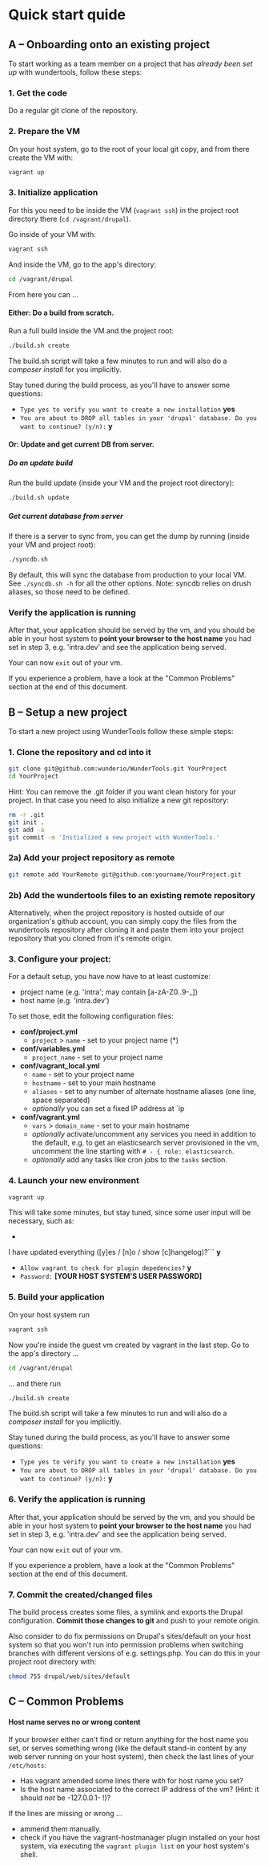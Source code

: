 # Quick start quide

## A – Onboarding onto an existing project

To start working as a team member on a project that has _already been set up_ with wundertools, follow these steps:

### 1.  Get the code

Do a regular git clone of the repository.

### 2. Prepare the VM

On your host system, go to the root of your local git copy, and from there create the VM with:

```bash
vagrant up
```


### 3. Initialize application

For this you need to be inside the VM (`vagrant ssh`) in the project root directory there (`cd /vagrant/drupal`).

Go inside of your VM with:

```bash
vagrant ssh
```

And inside the VM, go to the app's directory:

```bash
cd /vagrant/drupal
```

From here you can …

#### Either: Do a build from scratch.

Run a full build inside the VM and the project root:

```bash
./build.sh create
```

The build.sh script will take a few minutes to run and will also do a _composer install_ for you implicitly.

Stay tuned during the build process, as you'll have to answer some questions:

* `Type yes to verify you want to create a new installation`
**yes**
* `You are about to DROP all tables in your 'drupal' database. Do you want to continue? (y/n):`
**y**

#### Or: Update and get current DB from server.

##### Do an update build

Run the build update (inside your VM and the project root directory):

```bash
./build.sh update
```

##### Get current database from server

If there is a server to sync from, you can get the dump by running (inside your VM and project root):

```bash
./syncdb.sh
```
By default, this will sync the database from production to your local VM.
See `./syncdb.sh -h` for all the other options. Note: syncdb relies on drush aliases, so those need to be defined.

### Verify the application is running

After that, your application should be served by the vm, and you should be able in your host system to **point your browser to the host name** you had set in step 3, e.g. 'intra.dev' and see the application being served.

Your can now `exit` out of your vm.

If you experience a problem, have a look at the "Common Problems" section at the end of this document.


## B – Setup a new project

To start a new project using WunderTools follow these simple steps:  

### 1. Clone the repository and cd into it

```bash
git clone git@github.com:wunderio/WunderTools.git YourProject
cd YourProject
```

  Hint: You can remove the .git folder if you want clean history for your project.
  In that case you need to also initialize a new git repository:
  
```bash
rm -r .git
git init .
git add -a
git commit -m 'Initialized a new project with WunderTools.'
```  

### 2a) Add your project repository as remote

```bash
git remote add YourRemote git@github.com:yourname/YourProject.git
```  

### 2b) Add the wundertools files to an existing remote repository

Alternatively, when the project repository is hosted outside of our organization's github account, you can simply copy the files from the wundertools repository after cloning it and paste them into your project repository that you cloned from it's remote origin.

### 3. Configure your project:

For a default setup, you have now have to at least customize:

 - project name (e.g. 'intra'; may contain [a-zA-Z0..9-_])
 - host name (e.g. 'intra.dev')

To set those, edit the following configuration files:

  - **conf/project.yml**
    - `project` > `name` - set to your project name (*)
  - **conf/variables.yml**
    - `project_name` - set to your project name
  - **conf/vagrant_local.yml**
    - `name` - set to your project name
    - `hostname` - set to your main hostname
    - `aliases` - set to any number of alternate hostname aliases (one line, space separated)
    - _optionally_ you can set a fixed IP address at `ip
  - **conf/vagrant.yml**
    - `vars` > `domain_name` - set to your main hostname
    - _optionally_ activate/uncomment any services you need in addition to the default, e.g.
	  to get an elasticsearch server provisioned in the vm,
      uncomment the line starting with `# - { role: elasticsearch`.
    - _optionally_ add any tasks like cron jobs to the `tasks` section.

### 4. Launch your new environment

```bash
vagrant up
```
This will take some minutes, but stay tuned, since some user input will be necessary, such as:

- ```Build.sh version has been updated. [...]
I have updated everything ([y]es / [n]o / show [c]hangelog)?``` 
**y**
- `Allow vagrant to check for plugin depedencies?` 
**y**
- `Password:`
**[YOUR HOST SYSTEM'S USER PASSWORD]**

### 5. Build your application

On your host system run 

```bash
vagrant ssh
```

Now you're inside the guest vm created by vagrant in the last step.
Go to the app's directory …

```bash
cd /vagrant/drupal
```

… and there run

```bash
./build.sh create
```

The build.sh script will take a few minutes to run and will also do a _composer install_ for you implicitly.

Stay tuned during the build process, as you'll have to answer some questions:

* `Type yes to verify you want to create a new installation`
**yes**
* `You are about to DROP all tables in your 'drupal' database. Do you want to continue? (y/n):`
**y**

### 6. Verify the application is running

After that, your application should be served by the vm, and you should be able in your host system to **point your browser to the host name** you had set in step 3, e.g. 'intra.dev' and see the application being served.

Your can now `exit` out of your vm.

If you experience a problem, have a look at the "Common Problems" section at the end of this document.

### 7. Commit the created/changed files

The build process creates some files, a symlink and exports the Drupal configuration. **Commit those changes to git** and push to your remote origin.

Also consider to do fix permissions on Drupal's sites/default on your host system so that you won't run into permission problems when switching branches with different versions of e.g. settings.php. You can do this in your project root directory with:

```bash
chmod 755 drupal/web/sites/default
```



## C – Common Problems

#### Host name serves no or wrong content

If your browser either can't find or return anything for the host name you set, or serves something wrong (like the default stand-in content by any web server running on your host system), then check the last lines of your `/etc/hosts`:

* Has vagrant amended some lines there with for host name you set?
* Is the host name associated to the correct IP address of the vm? (Hint: it should _not_ be -127.0.0.1- !)?

If the lines are missing or wrong …

* ammend them manually.
* check if you have the vagrant-hostmanager plugin installed on your host system, via executing the `vagrant plugin list` on your host system's shell.



 
